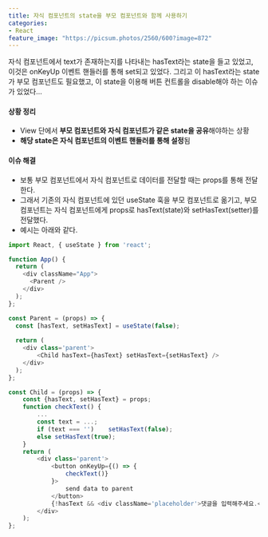 ```yaml
---
title: 자식 컴포넌트의 state을 부모 컴포넌트와 함께 사용하기
categories:
- React
feature_image: "https://picsum.photos/2560/600?image=872"
---
```


자식 컴포넌트에서 text가 존재하는지를 나타내는 hasText라는 state을 들고 있었고, 이것은 onKeyUp 이벤트 핸들러를 통해 set되고 있었다. 그리고 이 hasText라는 state가 부모 컴포넌트도 필요했고, 이  state을 이용해 버튼 컨트롤을 disable해야 하는 이슈가 있었다...

#### 상황 정리

- View 단에서 **부모 컴포넌트와 자식 컴포넌트가 같은 state을 공유**해야하는 상황
- **해당 state은 자식 컴포넌트의 이벤트 핸들러를 통해 설정**됨

#### 이슈 해결

- 보통 부모 컴포넌트에서 자식 컴포넌트로 데이터를 전달할 때는 props를 통해 전달한다. 
- 그래서 기존의 자식 컴포넌트에 있던 useState 훅을 부모 컴포넌트로 옮기고, 부모 컴포넌트는 자식 컴포넌트에게 props로 hasText(state)와 setHasText(setter)를 전달했다.
- 예시는 아래와 같다.

```ts
import React, { useState } from 'react';

function App() {
  return (
    <div className="App">
      <Parent />
    </div>
  );
};

const Parent = (props) => {
  const [hasText, setHasText] = useState(false);
  
  return (
    <div class='parent'>
        <Child hasText={hasText} setHasText={setHasText} />
    </div>
  );
};

const Child = (props) => {
    const {hasText, setHasText} = props;
    function checkText() {
        ...
        const text = ...;
        if (text === '')    setHasText(false);
        else setHasText(true);
    }
    return (
        <div class='parent'>
            <button onKeyUp={() => {
                checkText()}
            }>
                send data to parent
            </button>
            {!hasText && <div className='placeholder'>댓글을 입력해주세요.</div>}
        </div>
    );
};

```

